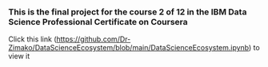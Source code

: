 ### This is the final project for the course 2 of 12 in the IBM Data Science Professional Certificate on Coursera 
Click this link (https://github.com/Dr-Zimako/DataScienceEcosystem/blob/main/DataScienceEcosystem.ipynb) to view it
